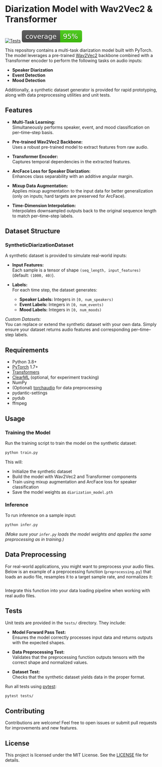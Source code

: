# Diarization Model with Wav2Vec2 & Transformer


[![Tests](https://github.com/TheCodingLand/diarize_model/actions/workflows/test.yml/badge.svg)](https://github.com/TheCodingLand/StarCitizenBindVkb/actions/workflows/test.yml)
![Coverage](./coverage.svg)


This repository contains a multi-task diarization model built with PyTorch. The model leverages a pre-trained [Wav2Vec2](https://huggingface.co/facebook/wav2vec2-base-960h) backbone combined with a Transformer encoder to perform the following tasks on audio inputs:
- **Speaker Diarization**
- **Event Detection**
- **Mood Detection**

Additionally, a synthetic dataset generator is provided for rapid prototyping, along with data preprocessing utilities and unit tests.


## Features

- **Multi-Task Learning:**  
  Simultaneously performs speaker, event, and mood classification on per–time–step basis.

- **Pre-trained Wav2Vec2 Backbone:**  
  Uses a robust pre-trained model to extract features from raw audio.

- **Transformer Encoder:**  
  Captures temporal dependencies in the extracted features.

- **ArcFace Loss for Speaker Diarization:**  
  Enhances class separability with an additive angular margin.

- **Mixup Data Augmentation:**  
  Applies mixup augmentation to the input data for better generalization (only on inputs; hard targets are preserved for ArcFace).

- **Time-Dimension Interpolation:**  
  Interpolates downsampled outputs back to the original sequence length to match per–time–step labels.

## Dataset Structure

### SyntheticDiarizationDataset
A synthetic dataset is provided to simulate real-world inputs:
- **Input Features:**  
  Each sample is a tensor of shape `(seq_length, input_features)` (default: `(1000, 40)`).
  
- **Labels:**  
  For each time step, the dataset generates:
  - **Speaker Labels:** Integers in `[0, num_speakers)`  
  - **Event Labels:** Integers in `[0, num_events)`  
  - **Mood Labels:** Integers in `[0, num_moods)`

*Custom Datasets:*  
You can replace or extend the synthetic dataset with your own data. Simply ensure your dataset returns audio features and corresponding per–time–step labels.

## Requirements

- Python 3.8+
- [PyTorch](https://pytorch.org/) 1.7+
- [Transformers](https://huggingface.co/transformers/)
- [ClearML](https://clear.ml/) (optional, for experiment tracking)
- NumPy
- (Optional) [torchaudio](https://pytorch.org/audio/stable/) for data preprocessing
- pydantic-settings
- pydub
- ffmpeg
  
## Usage

### Training the Model

Run the training script to train the model on the synthetic dataset:

```bash
python train.py
```

This will:
- Initialize the synthetic dataset
- Build the model with Wav2Vec2 and Transformer components
- Train using mixup augmentation and ArcFace loss for speaker classification
- Save the model weights as `diarization_model.pth`

### Inference

To run inference on a sample input:

```bash
python infer.py
```

*(Make sure your `infer.py` loads the model weights and applies the same preprocessing as in training.)*

## Data Preprocessing

For real-world applications, you might want to preprocess your audio files. Below is an example of a preprocessing function (`preprocessing.py`) that loads an audio file, resamples it to a target sample rate, and normalizes it:

```python
```

Integrate this function into your data loading pipeline when working with real audio files.

## Tests

Unit tests are provided in the `tests/` directory. They include:

- **Model Forward Pass Test:**  
  Ensures the model correctly processes input data and returns outputs with the expected shapes.

- **Data Preprocessing Test:**  
  Validates that the preprocessing function outputs tensors with the correct shape and normalized values.

- **Dataset Test:**  
  Checks that the synthetic dataset yields data in the proper format.

Run all tests using [pytest](https://docs.pytest.org/en/latest/):

```bash
pytest tests/
```

## Contributing

Contributions are welcome! Feel free to open issues or submit pull requests for improvements and new features.

## License

This project is licensed under the MIT License. See the [LICENSE](LICENSE.md) file for details.

